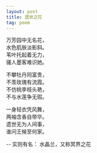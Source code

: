 ```yaml
---
layout: post
title: 遗世之花
tag: poem
---
```


万芳园中无名花，<br />
水色肌肤淡影斜。<br />
苇叶托起着无力，<br />
骚人墨客难识她。

不攀牡丹同富贵，<br />
不羡玫瑰有流霞。<br />
不仿桃李枝头艳，<br />
不与水莲争无瑕。

一身轻衣凭风舞，<br />
两袖含香自带华。<br />
遗世无为人间事，<br />
谁问王候至何家。

-- 实则有名： 水晶兰，又称冥界之花
